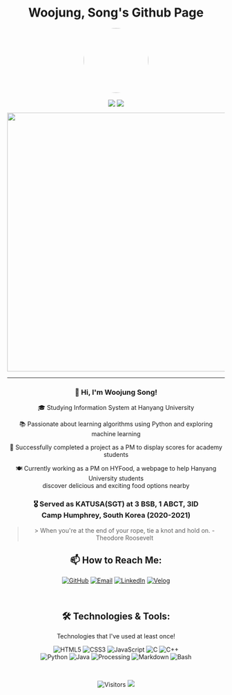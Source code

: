 <h1 align="center">Woojung, Song's Github Page</h1>
<p align="center">
  <img src="[(https://avatars.githubusercontent.com/u/105193807?s=96&v=4)" width="150" style="border-radius: 50%;">
</p>
<p align="center">
  <img align='center' src="http://mazandi.herokuapp.com/api?handle=opusdeisong&theme=cold">
  <img align='center' src="http://mazassumnida.wtf/api/v2/generate_badge?boj=opusdeisong">
</p>
<p align="center">
  <img src="https://github-readme-streak-stats.herokuapp.com?user=opusdeisong&theme=vue&hide_border=true&locale=en&date_format=M%20j%5B%2C%20Y%5D" width = "600">
</p>
<div align="center">   
  <hr>
  <h3>👋 Hi, I'm Woojung Song!</h3>
  <p>🎓 Studying Information System at Hanyang University</p>
  <p>📚 Passionate about learning algorithms using Python and exploring machine learning</p>
  <p>🌟 Successfully completed a project as a PM to display scores for academy students</p>
  <p>🍽️ Currently working as a PM on HYFood, a webpage to help Hanyang University students <br>discover delicious and exciting food options nearby</p>
  <h3>🎖️ Served as KATUSA(SGT) at 3 BSB, 1 ABCT, 3ID <br>
    Camp Humphrey, South Korea (2020-2021)</h3>
  <blockquote>
> When you're at the end of your rope, tie a knot and hold on. - Theodore Roosevelt
  </blockquote>
  <h2 align="center">📫 How to Reach Me:</h2>
<p align="center">
  <a href="https://github.com/opusdeisong" target="_blank"><img alt="GitHub" src="https://img.shields.io/badge/GitHub-100000?style=for-the-badge&logo=github&logoColor=white" /></a>
  <a href="mailto:opusdeisong@gmail.com" target="_blank"><img alt="Email" src="https://img.shields.io/badge/Email-D14836?style=for-the-badge&logo=gmail&logoColor=white" /></a>
  <a href="https://www.linkedin.com/in/우정-송-047a36259//" target="_blank"><img alt="LinkedIn" src="https://img.shields.io/badge/LinkedIn-0077B5?style=for-the-badge&logo=linkedin&logoColor=white" /></a>
  <a href="https://velog.io/@qui_procedit" target="_blank"><img alt="Velog" src="https://img.shields.io/badge/Velog-20C997?style=for-the-badge&logo=velog&logoColor=white" /></a>
</p>

  <br>
  <h2>🛠️ Technologies & Tools:</h2>
  <p>Technologies that I've used at least once!</p>
  <img src="https://img.shields.io/badge/HTML5-E34F26?style=for-the-badge&logo=html5&logoColor=white" alt="HTML5" />
  <img src="https://img.shields.io/badge/CSS3-1572B6?style=for-the-badge&logo=css3&logoColor=white" alt="CSS3" />
  <img src="https://img.shields.io/badge/JavaScript-F7DF1E?style=for-the-badge&logo=javascript&logoColor=black" alt="JavaScript" />
  <img src="https://img.shields.io/badge/C-A8B9CC?style=for-the-badge&logo=c&logoColor=black" alt="C" />
  <img src="https://img.shields.io/badge/C%2B%2B-00599C?style=for-the-badge&logo=cplusplus&logoColor=white" alt="C++" /><br>
  <img src="https://img.shields.io/badge/Python-3776AB?style=for-the-badge&logo=python&logoColor=white" alt="Python" />
  <img src="https://img.shields.io/badge/Java-ED8B00?style=for-the-badge&logo=java&logoColor=white" alt="Java" />
  <img src="https://img.shields.io/badge/Processing-0096D6?style=for-the-badge&logo=processingfoundation&logoColor=white" alt="Processing" />
  <img src="https://img.shields.io/badge/Markdown-000000?style=for-the-badge&logo=markdown&logoColor=white" alt="Markdown" />
  <img src="https://img.shields.io/badge/Bash-4EAA25?style=for-the-badge&logo=gnu-bash&logoColor=white" alt="Bash" />
</div>
<p>&nbsp;</p>
<p align="center">
  <img src="https://komarev.com/ghpvc/?username=opusdeisong&color=blue&style=flat-square" alt="Visitors">
  <img src="https://hits.seeyoufarm.com/api/count/incr/badge.svg?url=https%3A%2F%2Fgithub.com%2Fopusdeisong&count_bg=%2379C83D&title_bg=%23555555&icon=&icon_color=%23E7E7E7&title=hits&edge_flat=false">
</p>
